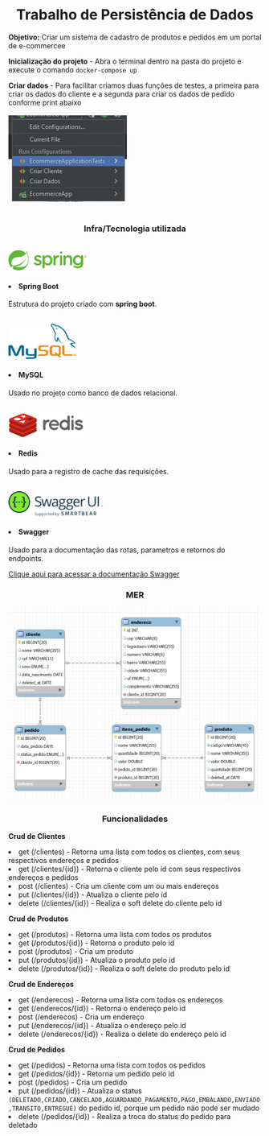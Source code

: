 <h1 align=center>Trabalho de Persistência de Dados</h1>

<b>Objetivo:</b> Criar um sistema de cadastro de produtos e pedidos em um portal de e-commercee

<b>Inicialização do projeto</b> - Abra o terminal dentro na pasta do projeto e execute o comando `docker-compose up`
</br>

<b>Criar dados</b> - Para facilitar criamos duas funções de testes, a primeira para criar os dados do cliente e a segunda para criar os dados de pedido conforme print abaixo
</br></br><img src="./assets/img/testes.jpg" alt="Testes" />
</br></br>

<h3 align=center><b>Infra/Tecnologia utilizada</b></h3>
</br>
<img src="./assets/img/sprint-logo.png" alt="Spring Boot logo" style="height: 40px;"/>
<h4><li>Spring Boot</li></h4>
<p>Estrutura do projeto criado com <b>spring boot</b>.</p>
</br>

<img src="./assets/img/mysql-logo.png" alt="MySQL logo" style="height: 70px;"/>
<h4><li>MySQL</li></h4>
<p>Usado no projeto como banco de dados relacional.</p>
</br>

<img src="./assets/img/redis-logo.svg" alt="Redis logo" style="height: 50px;"/>
<h4><li>Redis</li></h4>
<p>Usado para a registro de cache das requisições.</p>
</br>

<img src="./assets/img/swagger-logo.png" alt="Swagger logo" style="height: 50px;"/>
<h4><li>Swagger</li></h4>
<p>Usado para a documentação das rotas, parametros e retornos do endpoints.</p>
<a href="http://localhost:8080/api/v1/swagger-ui.html#/">Clique aqui para acessar a documentação Swagger</a>

<h3 align=center><b>MER</b></h3>
<img src="./assets/img/MER.jpg" alt="MySQL logo" />

<h3 align=center><b>Funcionalidades</b></h3>

<p>
 <b>Crud de Clientes</b>
    <li>get (/clientes) - Retorna uma lista com todos os clientes, com seus respectivos endereços e pedidos</li>
    <li>get (/clientes/{id}) - Retorna o cliente pelo id com seus respectivos endereços e pedidos</li>
    <li>post (/clientes) - Cria um cliente com um ou mais endereços</li>
    <li>put (/clientes/{id}) - Atualiza o cliente pelo id</li>
    <li>delete (/clientes/{id}) - Realiza o soft delete do cliente pelo id</li>
</p>

<p>
 <b>Crud de Produtos</b>
    <li>get (/produtos) - Retorna uma lista com todos os produtos</li>
    <li>get (/produtos/{id}) - Retorna o produto pelo id</li>
    <li>post (/produtos) - Cria um produto</li>
    <li>put (/produtos/{id}) - Atualiza o produto pelo id</li>
    <li>delete (/produtos/{id}) - Realiza o soft delete do produto pelo id</li>
</p>

<p>
 <b>Crud de Endereços</b>
    <li>get (/enderecos) - Retorna uma lista com todos os endereços</li>
    <li>get (/enderecos/{id}) - Retorna o endereço pelo id</li>
    <li>post (/enderecos) - Cria um endereço</li>
    <li>put (/enderecos/{id}) - Atualiza o endereço pelo id</li>
    <li>delete (/enderecos/{id}) - Realiza o delete do endereço pelo id</li>
</p>

<p>
 <b>Crud de Pedidos</b>
    <li>get (/pedidos) - Retorna uma lista com todos os pedidos</li>
    <li>get (/pedidos/{id}) - Retorna um pedido pelo id</li>
    <li>post (/pedidos) - Cria um pedido</li>
    <li>put (/pedidos/{id}) - Atualiza o status <code>(DELETADO,CRIADO,CANCELADO,AGUARDANDO_PAGAMENTO,PAGO,EMBALANDO,ENVIADO,TRANSITO,ENTREGUE)</code> do pedido id, porque um pedido não pode ser mudado</li>
    <li>delete (/pedidos/{id}) - Realiza a troca do status do pedido para deletado</li>
</p>


